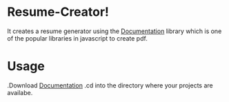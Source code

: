 # Resume-Creator!
It creates a resume generator using the [Documentation](pdfkit) library which is one of the popular libraries in javascript to create pdf.

# Usage
.Download [Documentation](this)
.cd into the directory where your projects are availabe.
